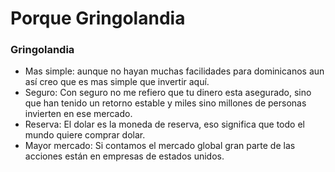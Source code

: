 # Porque Gringolandia

### Gringolandia
- Mas simple: aunque no hayan muchas facilidades para dominicanos aun así creo que es mas simple que invertir aquí.
- Seguro: Con seguro no me refiero que tu dinero esta asegurado, sino que han tenido un retorno estable y miles sino millones de personas invierten en ese mercado.
- Reserva: El dolar es la moneda de reserva, eso significa que todo el mundo quiere comprar dolar.
- Mayor mercado: Si contamos el mercado global gran parte de las acciones están en empresas de estados unidos.
